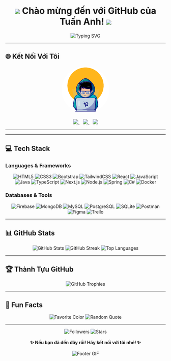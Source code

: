 <div align="center">
  <h1>
    <img src="https://media.giphy.com/media/hvRJCLFzcasrR4ia7z/giphy.gif" width="30px"/>
    Chào mừng đến với GitHub của Tuấn Anh!
    <img src="https://media.giphy.com/media/hvRJCLFzcasrR4ia7z/giphy.gif" width="30px"/>
  </h1>
   <img src="https://readme-typing-svg.herokuapp.com?font=Fira+Code&weight=700&size=24&pause=1000&color=FFD700&center=true&vCenter=true&width=600&lines=Hi%2C+I'm+Tuan+Anh+Jr!;Welcome+to+my+creative+space.;Fullstack+Developer+%7C+Tech+Lover+%7C+Dream+Chaser" alt="Typing SVG" />
</div>

---

## 🌐 Kết Nối Với Tôi
<div align="center">
  <img src="https://github.com/Tuan980Blue/Tuan980Blue/blob/6c447a44542048b8b92b50b96fad43bc88b585d2/images/68747470733a2f2f6d65646961302e67697068792e636f6d2f6d656469612f7a68595356436972524565495a744f4e43492f67697068792e676966.gif?raw=true" alt="Profile Image" width="150" style="border-radius: 50%;"/>
  
  <br/>
<p align="center">
  <a href="https://discord.gg/NZcQANkG" title="Discord">
    <img src="https://skillicons.dev/icons?i=discord" height="40"/>
  </a>
  &ensp;
  <a href="https://www.facebook.com/tuananhhuflit/" title="Facebook">
    <img src="https://cdn.jsdelivr.net/gh/devicons/devicon/icons/facebook/facebook-original.svg" height="40"/>
  </a>
  &ensp;
  <a href="mailto:anhtuan21jr@gmail.com" title="Gmail">
    <img src="https://skillicons.dev/icons?i=gmail" height="40"/>
  </a>
</p>


---
</div>

---

## 💻 Tech Stack
### Languages & Frameworks
<div align="center">
  <img src="https://img.shields.io/badge/HTML5-%23E34F26.svg?style=for-the-badge&logo=html5&logoColor=white" alt="HTML5"/>
  <img src="https://img.shields.io/badge/CSS3-%231572B6.svg?style=for-the-badge&logo=css3&logoColor=white" alt="CSS3"/>
  <img src="https://img.shields.io/badge/Bootstrap-%238511FA.svg?style=for-the-badge&logo=bootstrap&logoColor=white" alt="Bootstrap"/>
  <img src="https://img.shields.io/badge/TailwindCSS-%2306B6D4.svg?style=for-the-badge&logo=tailwind-css&logoColor=white" alt="TailwindCSS"/>
  <img src="https://img.shields.io/badge/React-%2361DAFB.svg?style=for-the-badge&logo=react&logoColor=black" alt="React"/>
  <img src="https://img.shields.io/badge/JavaScript-%23F7DF1E.svg?style=for-the-badge&logo=javascript&logoColor=black" alt="JavaScript"/>
  <img src="https://img.shields.io/badge/Java-%23ED8B00.svg?style=for-the-badge&logo=java&logoColor=white" alt="Java"/>
  <img src="https://img.shields.io/badge/TypeScript-%23007ACC.svg?style=for-the-badge&logo=typescript&logoColor=white" alt="TypeScript"/>
  <img src="https://img.shields.io/badge/Next.js-%23000000.svg?style=for-the-badge&logo=next.js&logoColor=white" alt="Next.js"/>
    <img src="https://img.shields.io/badge/Node.js-%236DB3FF.svg?style=for-the-badge&logo=node.js&logoColor=white" alt="Node.js"/>
  <img src="https://img.shields.io/badge/Spring-%236DB33F.svg?style=for-the-badge&logo=spring&logoColor=white" alt="Spring"/>
  <img src="https://img.shields.io/badge/C%23-%23239120.svg?style=for-the-badge&logo=c-sharp&logoColor=white" alt="C#"/>
  <img src="https://img.shields.io/badge/Docker-%232496ED.svg?style=for-the-badge&logo=docker&logoColor=white" alt="Docker"/>
</div>

### Databases & Tools
<div align="center">
  <img src="https://img.shields.io/badge/Firebase-%23FFCA28.svg?style=for-the-badge&logo=firebase&logoColor=black" alt="Firebase"/>
  <img src="https://img.shields.io/badge/MongoDB-%2347A248.svg?style=for-the-badge&logo=mongodb&logoColor=white" alt="MongoDB"/>
  <img src="https://img.shields.io/badge/MySQL-%234479A1.svg?style=for-the-badge&logo=mysql&logoColor=white" alt="MySQL"/>
  <img src="https://img.shields.io/badge/PostgreSQL-%234169E1.svg?style=for-the-badge&logo=postgresql&logoColor=white" alt="PostgreSQL"/>
  <img src="https://img.shields.io/badge/SQLite-%23003B57.svg?style=for-the-badge&logo=sqlite&logoColor=white" alt="SQLite"/>
  <img src="https://img.shields.io/badge/Postman-%23FF6C37.svg?style=for-the-badge&logo=postman&logoColor=white" alt="Postman"/>
  <img src="https://img.shields.io/badge/Figma-%23F24E1E.svg?style=for-the-badge&logo=figma&logoColor=white" alt="Figma"/>
  <img src="https://img.shields.io/badge/Trello-%23026AA7.svg?style=for-the-badge&logo=trello&logoColor=white" alt="Trello"/>
</div>

---

## 📊 GitHub Stats
<div align="center">
  <img src="https://github-readme-stats.vercel.app/api?username=Tuan980Blue&theme=vue&hide_border=true&include_all_commits=true&count_private=true" alt="GitHub Stats"/>
  <img src="https://github-readme-streak-stats.herokuapp.com/?user=Tuan980Blue&theme=vue&hide_border=true" alt="GitHub Streak"/>
  <img src="https://github-readme-stats.vercel.app/api/top-langs/?username=Tuan980Blue&theme=vue&hide_border=true&include_all_commits=true&count_private=true&layout=compact" alt="Top Languages"/>
</div>

---

## 🏆 Thành Tựu GitHub
<div align="center">
  <img src="https://github-trophies.vercel.app/?username=Tuan980Blue&theme=darkhub&no-frame=true&no-bg=true&margin-w=4" alt="GitHub Trophies"/>
</div>

---

## 🚀 Fun Facts
<div align="center">
  <img src="https://img.shields.io/badge/Favorite%20Color-Gold-%23FFD700?style=flat-square" alt="Favorite Color"/>
  <img src="https://quotes-github-readme.vercel.app/api?type=horizontal&theme=radical&border=true" alt="Random Quote"/>
</div>

---

<div align="center">
  <img src="https://img.shields.io/github/followers/Tuan980Blue?label=Followers&style=social" alt="Followers"/>
  <img src="https://img.shields.io/github/stars/Tuan980Blue?label=Stars&style=social" alt="Stars"/>
  <br/><br/>
  <strong>✨ Nếu bạn đã đến đây rồi! Hãy kết nối với tôi nhé! ✨</strong>
  <br/><br/>
  <img src="https://github.com/Tuan980Blue/my-images/blob/main/human-14369.gif?raw=true" alt="Footer GIF" width="500"/>
</div>
